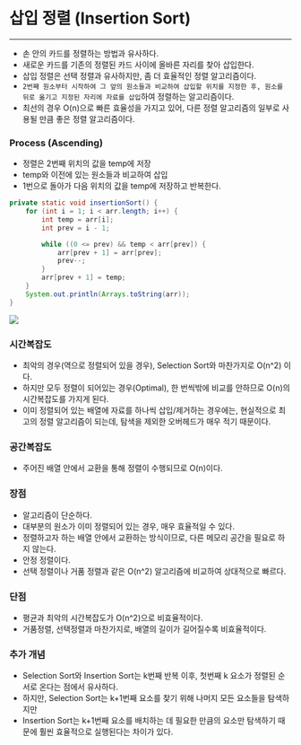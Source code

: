 # 삽입 정렬 (Insertion Sort)

---

- 손 안의 카드를 정렬하는 방법과 유사하다.
- 새로운 카드를 기존의 정렬된 카드 사이에 올바른 자리를 찾아 삽입한다.
- 삽입 정렬은 선택 정렬과 유사하지만, 좀 더 효율적인 정렬 알고리즘이다.
- `2번째 원소부터 시작하여 그 앞의 원소들과 비교하여 삽입할 위치를 지정한 후, 원소를 뒤로 옮기고 지정된 자리에 자료를 삽입`하여 정렬하는 알고리즘이다.
- 최선의 경우 O(n)으로 빠른 효율성을 가지고 있어, 다른 정렬 알고리즘의 일부로 사용될 만큼 좋은 정렬 알고리즘이다.

### Process (Ascending)
- 정렬은 2번째 위치의 값을 temp에 저장
- temp와 이전에 있는 원소들과 비교하여 삽입
- 1번으로 돌아가 다음 위치의 값을 temp에 저장하고 반복한다.
```java
private static void insertionSort() {
    for (int i = 1; i < arr.length; i++) {
        int temp = arr[i];
        int prev = i - 1;

        while ((0 <= prev) && temp < arr[prev]) {
            arr[prev + 1] = arr[prev];
            prev--;
        }
        arr[prev + 1] = temp;
    }
    System.out.println(Arrays.toString(arr));
}
```

<img src="https://github.com/GimunLee/tech-refrigerator/raw/master/Algorithm/resources/insertion-sort-001.gif">

### 시간복잡도
- 최악의 경우(역으로 정렬되어 있을 경우), Selection Sort와 마찬가지로 O(n^2) 이다.
- 하지만 모두 정렬이 되어있는 경우(Optimal), 한 번씩밖에 비교를 안하므로 O(n)의 시간복잡도를 가지게 된다.
- 이미 정렬되어 있는 배열에 자료를 하나씩 삽입/제거하는 경우에는, 현실적으로 최고의 정렬 알고리즘이 되는데, 탐색을 제외한 오버헤드가 매우 적기 때문이다.

### 공간복잡도
- 주어진 배열 안에서 교환을 통해 정렬이 수행되므로 O(n)이다.

### 장점
- 알고리즘이 단순하다.
- 대부분의 원소가 이미 정렬되어 있는 경우, 매우 효율적일 수 있다.
- 정렬하고자 하는 배열 안에서 교환하는 방식이므로, 다른 메모리 공간을 필요로 하지 않는다.
- 안정 정렬이다.
- 선택 정렬이나 거품 정렬과 같은 O(n^2) 알고리즘에 비교하여 상대적으로 빠르다.

### 단점
- 평균과 최악의 시간복잡도가 O(n^2)으로 비효율적이다.
- 거품정렬, 선택정렬과 마찬가지로, 배열의 길이가 길어질수록 비효율적이다.

### 추가 개념
- Selection Sort와 Insertion Sort는 k번째 반복 이후, 첫번째 k 요소가 정렬된 순서로 온다는 점에서 유사하다. 
- 하지만, Selection Sort는 k+1번째 요소를 찾기 위해 나머지 모든 요소들을 탐색하지만 
- Insertion Sort는 k+1번째 요소를 배치하는 데 필요한 만큼의 요소만 탐색하기 때문에 훨씬 효율적으로 실행된다는 차이가 있다.